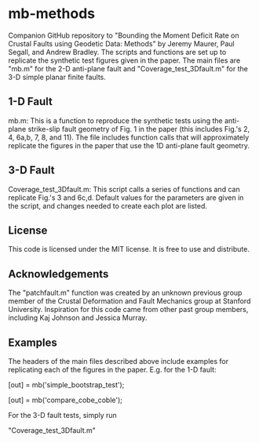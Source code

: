 # mb-methods
Companion GitHub repository to "Bounding the Moment Deficit Rate on Crustal Faults using Geodetic Data: Methods"
by Jeremy Maurer, Paul Segall, and Andrew Bradley. The scripts and functions are set up to replicate the synthetic 
test figures given in the paper. The main files are "mb.m" for the 2-D anti-plane fault and "Coverage_test_3Dfault.m"
for the 3-D simple planar finite faults.   

## 1-D Fault 
mb.m: 
This is a function to reproduce the synthetic tests using the anti-plane strike-slip fault geometry of Fig. 1 in 
the paper (this includes Fig.'s 2, 4, 6a,b, 7, 8, and 11). The file includes function calls that will approximately 
replicate the figures in the paper that use the 1D anti-plane fault geometry. 

## 3-D Fault
Coverage_test_3Dfault.m:
This script calls a series of functions and can replicate Fig.'s 3 and 6c,d. Default values for the parameters are given in
the script, and changes needed to create each plot are listed. 

## License
This code is licensed under the MIT license. It is free to use and distribute. 

## Acknowledgements
The "patchfault.m" function was created by an unknown previous group member of the Crustal Deformation and Fault Mechanics
group at Stanford University. Inspiration for this code came from other past group members, including Kaj Johnson and Jessica Murray. 

## Examples
The headers of the main files described above include examples for replicating each of the figures in the paper. 
E.g. for the 1-D fault: 

 [out] = mb('simple_bootstrap_test');

 [out] = mb('compare_cobe_coble');

For the 3-D fault tests, simply run 

"Coverage_test_3Dfault.m"


